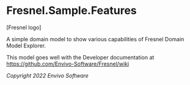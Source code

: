 # Fresnel.Sample.Features

[Fresnel logo]

A simple domain model to show various capabilities of Fresnel Domain Model Explorer.

This model goes well with the Developer documentation at
https://github.com/Envivo-Software/Fresnel/wiki

*Copyright 2022 Envivo Software*
